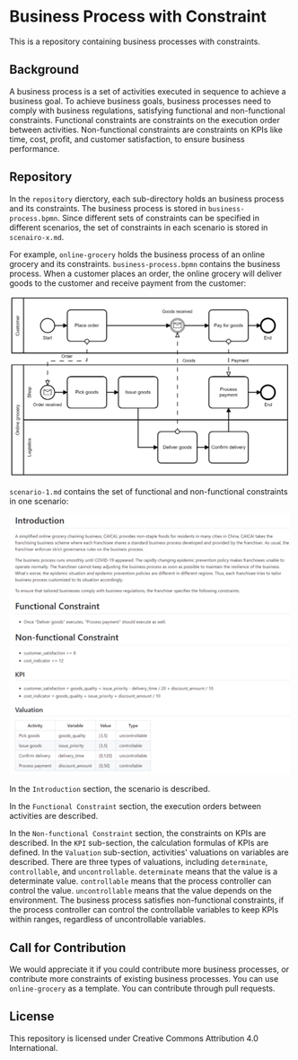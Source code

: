 # Business Process with Constraint

This is a repository containing business processes with constraints.

## Background

A business process is a set of activities executed in sequence to achieve a business goal. To achieve business goals, business processes need to comply with business regulations, satisfying functional and non-functional constraints. Functional constraints are constraints on the execution order between activities. Non-functional constraints are constraints on KPIs like time, cost, profit, and customer satisfaction, to ensure business performance.

## Repository

In the `repository` dierctory, each sub-directory holds an business process and its constraints. The business process is stored in `business-process.bpmn`. Since different sets of constraints can be specified in different scenarios, the set of constraints in each scenario is stored in `scenairo-x.md`.

For example, `online-grocery` holds the business process of an online grocery and its constraints. `business-process.bpmn` contains the business process. When a customer places an order, the online grocery will deliver goods to the customer and receive payment from the customer:

<img src="image/online-grocery-bpmn.png" width="500px">

`scenario-1.md` contains the set of functional and non-functional constraints in one scenario:

<img src="image/online-grocery-md.png" width="500px">

In the `Introduction` section, the scenario is described.

In the `Functional Constraint` section, the execution orders between activities are described.

In the `Non-functional Constraint` section, the constraints on KPIs are described. In the `KPI` sub-section, the calculation formulas of KPIs are defined. In the `Valuation` sub-section, activities' valuations on variables are described. There are three types of valuations, including `determinate`, `controllable`, and `uncontrollable`. `determinate` means that the value is a determinate value. `controllable` means that the process controller can control the value. `uncontrollable` means that the value depends on the environment. The business process satisfies non-functional constraints, if the process controller can control the controllable variables to keep KPIs within ranges, regardless of uncontrollable variables.

## Call for Contribution

We would appreciate it if you could contribute more business processes, or contribute more constraints of existing business processes. You can use `online-grocery` as a template. You can contribute through pull requests.

## License

This repository is licensed under Creative Commons Attribution 4.0 International.
